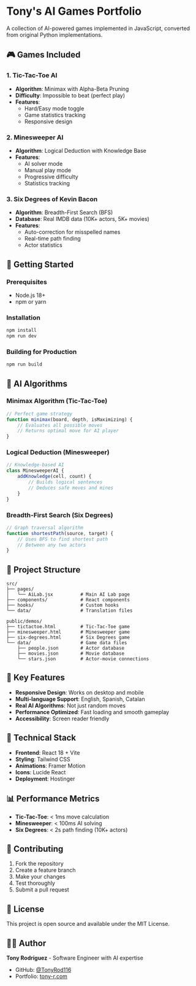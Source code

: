 # Tony's AI Games Portfolio

A collection of AI-powered games implemented in JavaScript, converted from original Python implementations.

## 🎮 Games Included

### 1. Tic-Tac-Toe AI
- **Algorithm**: Minimax with Alpha-Beta Pruning
- **Difficulty**: Impossible to beat (perfect play)
- **Features**: 
  - Hard/Easy mode toggle
  - Game statistics tracking
  - Responsive design

### 2. Minesweeper AI
- **Algorithm**: Logical Deduction with Knowledge Base
- **Features**:
  - AI solver mode
  - Manual play mode
  - Progressive difficulty
  - Statistics tracking

### 3. Six Degrees of Kevin Bacon
- **Algorithm**: Breadth-First Search (BFS)
- **Database**: Real IMDB data (10K+ actors, 5K+ movies)
- **Features**:
  - Auto-correction for misspelled names
  - Real-time path finding
  - Actor statistics

## 🚀 Getting Started

### Prerequisites
- Node.js 18+
- npm or yarn

### Installation
   ```bash
   npm install
   npm run dev
   ```

### Building for Production
   ```bash
   npm run build
   ```

## 🧠 AI Algorithms

### Minimax Algorithm (Tic-Tac-Toe)
```javascript
// Perfect game strategy
function minimax(board, depth, isMaximizing) {
    // Evaluates all possible moves
    // Returns optimal move for AI player
}
```

### Logical Deduction (Minesweeper)
```javascript
// Knowledge-based AI
class MinesweeperAI {
    addKnowledge(cell, count) {
        // Builds logical sentences
        // Deduces safe moves and mines
    }
}
```

### Breadth-First Search (Six Degrees)
```javascript
// Graph traversal algorithm
function shortestPath(source, target) {
    // Uses BFS to find shortest path
    // Between any two actors
}
```

## 📁 Project Structure

```
src/
├── pages/
│   └── AiLab.jsx          # Main AI Lab page
├── components/            # React components
├── hooks/                 # Custom hooks
└── data/                  # Translation files

public/demos/
├── tictactoe.html         # Tic-Tac-Toe game
├── minesweeper.html       # Minesweeper game
├── six-degrees.html       # Six Degrees game
└── data/                  # Game data files
    ├── people.json        # Actor database
    ├── movies.json        # Movie database
    └── stars.json         # Actor-movie connections
```

## 🎯 Key Features

- **Responsive Design**: Works on desktop and mobile
- **Multi-language Support**: English, Spanish, Catalan
- **Real AI Algorithms**: Not just random moves
- **Performance Optimized**: Fast loading and smooth gameplay
- **Accessibility**: Screen reader friendly

## 🔧 Technical Stack

- **Frontend**: React 18 + Vite
- **Styling**: Tailwind CSS
- **Animations**: Framer Motion
- **Icons**: Lucide React
- **Deployment**: Hostinger

## 📊 Performance Metrics

- **Tic-Tac-Toe**: < 1ms move calculation
- **Minesweeper**: < 100ms AI solving
- **Six Degrees**: < 2s path finding (10K+ actors)

## 🤝 Contributing

1. Fork the repository
2. Create a feature branch
3. Make your changes
4. Test thoroughly
5. Submit a pull request

## 📝 License

This project is open source and available under the MIT License.

## 👨‍💻 Author

**Tony Rodríguez** - Software Engineer with AI expertise
- GitHub: [@TonyRod116](https://github.com/TonyRod116)
- Portfolio: [tony-r.com](https://tony-r.com)